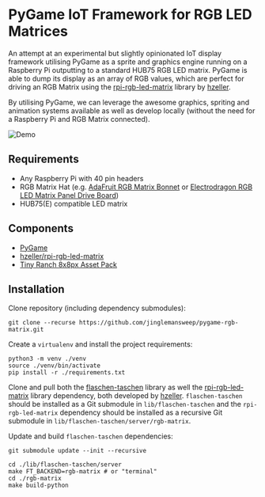 # PyGame IoT Framework for RGB LED Matrices

An attempt at an experimental but slightly opinionated IoT display framework utilising PyGame as a sprite and graphics engine running on a Raspberry Pi outputting to a standard HUB75 RGB LED matrix. PyGame is able to dump its display as an array of RGB values, which are perfect for driving an RGB Matrix using the [rpi-rgb-led-matrix](https://github.com/hzeller/rpi-rgb-led-matrix) library by [hzeller](https://github.com/hzeller).

By utilising PyGame, we can leverage the awesome graphics, spriting and animation systems available as well as develop locally (without the need for a Raspberry Pi and RGB Matrix connected).

![Demo](./docs/images/demo.gif)

## Requirements

* Any Raspberry Pi with 40 pin headers
* RGB Matrix Hat (e.g. [AdaFruit RGB Matrix Bonnet](https://www.adafruit.com/product/3211) or [Electrodragon RGB LED Matrix Panel Drive Board](https://www.electrodragon.com/product/rgb-matrix-panel-drive-board-raspberry-pi/)) 
* HUB75(E) compatible LED matrix

## Components

* [PyGame](https://www.pygame.org/)
* [hzeller/rpi-rgb-led-matrix](https://github.com/hzeller/rpi-rgb-led-matrix)
* [Tiny Ranch 8x8px Asset Pack](https://gvituri.itch.io/tiny-ranch)

## Installation

Clone repository (including dependency submodules):

    git clone --recurse https://github.com/jinglemansweep/pygame-rgb-matrix.git

Create a `virtualenv` and install the project requirements:

    python3 -m venv ./venv
    source ./venv/bin/activate
    pip install -r ./requirements.txt

Clone and pull both the [flaschen-taschen](https://github.com/hzeller/flaschen-taschen) library as well the [rpi-rgb-led-matrix](https://github.com/hzeller/rpi-rgb-led-matrix) library dependency, both developed by [hzeller](https://github.com/hzeller). `flaschen-taschen` should be installed as a Git submodule in `lib/flaschen-taschen` and the `rpi-rgb-led-matrix` dependency should be installed as a recursive Git submodule in `lib/flaschen-taschen/server/rgb-matrix`.

Update and build `flaschen-taschen` dependencies:

    git submodule update --init --recursive

    cd ./lib/flaschen-taschen/server
    make FT_BACKEND=rgb-matrix # or "terminal"
    cd ./rgb-matrix
    make build-python
    